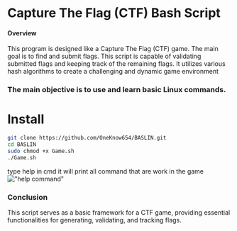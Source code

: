 # Capture The Flag (CTF) Bash Script 


#### Overview
This program is designed like a Capture The Flag (CTF) game. The main goal is to find and submit flags. This script is capable 
of validating submitted flags and keeping track of the remaining flags. It utilizes various hash algorithms to create a 
challenging and dynamic game environment

### The main objective is to use and learn basic Linux commands.

# Install


```bash
git clone https://github.com/OneKnow654/BASLIN.git
cd BASLIN  
sudo chmod +x Game.sh
./Game.sh
```
type help in cmd it will print all command that are work in the game
!["help command"](./image/helpmenu.png,"helpmenu")

### Conclusion

This script serves as a basic framework for a CTF game, providing essential functionalities for generating, validating, and tracking flags.
